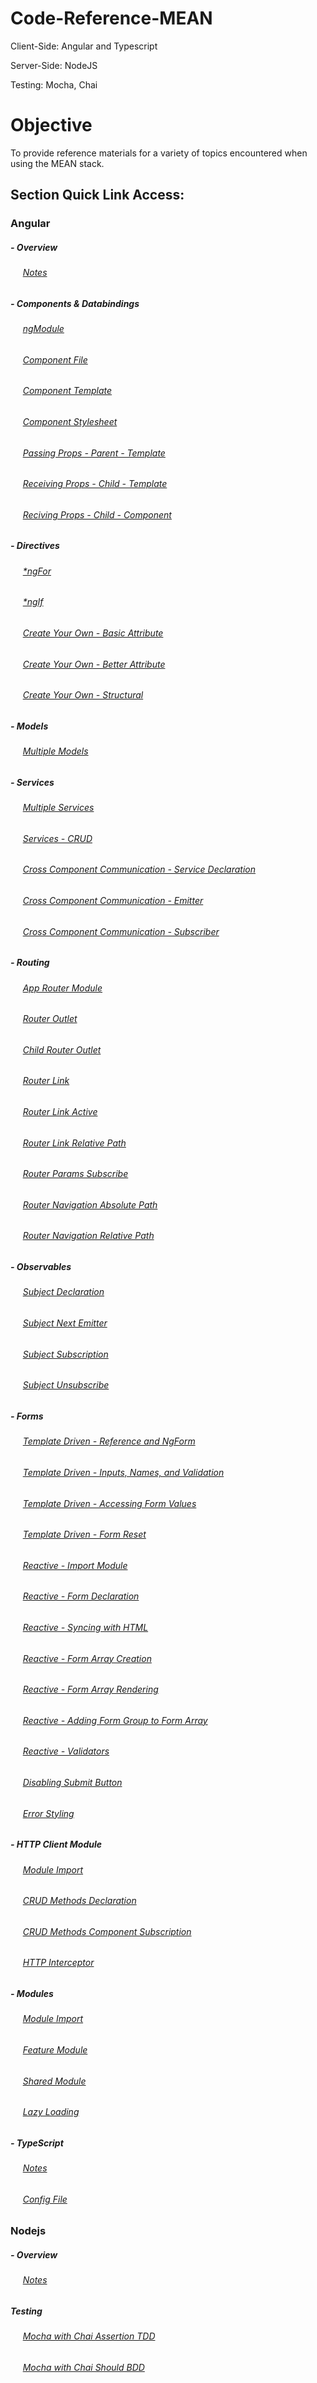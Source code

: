 # Code-Reference-MEAN

Client-Side: Angular and Typescript

Server-Side: NodeJS

Testing: Mocha, Chai

# Objective

To provide reference materials for a variety of topics encountered when using the MEAN stack.

## Section Quick Link Access:

### Angular

##### - Overview

###### &nbsp;&nbsp;&nbsp;&nbsp; [Notes](https://github.com/Swhite215/Code-Reference-MEAN/blob/master/angular-app/angular.txt)

##### - Components & Databindings

###### &nbsp;&nbsp;&nbsp;&nbsp; [ngModule](https://github.com/Swhite215/Code-Reference-MEAN/blob/master/angular-app/src/app/app.module.ts)

###### &nbsp;&nbsp;&nbsp;&nbsp; [Component File](https://github.com/Swhite215/Code-Reference-MEAN/blob/master/angular-app/src/app/app.component.ts)

###### &nbsp;&nbsp;&nbsp;&nbsp; [Component Template](https://github.com/Swhite215/Code-Reference-MEAN/blob/master/angular-app/src/app/app.component.html)

###### &nbsp;&nbsp;&nbsp;&nbsp; [Component Stylesheet](https://github.com/Swhite215/Code-Reference-MEAN/blob/master/angular-app/src/app/app.component.css)

###### &nbsp;&nbsp;&nbsp;&nbsp; [Passing Props - Parent - Template](https://github.com/Swhite215/Code-Reference-MEAN/blob/master/angular-app/src/app/components/recipe-list/recipe-list.component.html)

###### &nbsp;&nbsp;&nbsp;&nbsp; [Receiving Props - Child - Template](https://github.com/Swhite215/Code-Reference-MEAN/blob/master/angular-app/src/app/components/recipe-item/recipe-item.component.html)

###### &nbsp;&nbsp;&nbsp;&nbsp; [Reciving Props - Child - Component](https://github.com/Swhite215/Code-Reference-MEAN/blob/master/angular-app/src/app/components/recipe-item/recipe-item.component.ts)

##### - Directives

###### &nbsp;&nbsp;&nbsp;&nbsp; [\*ngFor](https://github.com/Swhite215/Code-Reference-MEAN/blob/master/angular-app/src/app/components/recipe-list/recipe-list.component.html)

###### &nbsp;&nbsp;&nbsp;&nbsp; [\*ngIf]()

###### &nbsp;&nbsp;&nbsp;&nbsp; [Create Your Own - Basic Attribute](https://github.com/Swhite215/Code-Reference-MEAN/blob/master/angular-app/src/app/directives/basic-highlight.directive.ts)

###### &nbsp;&nbsp;&nbsp;&nbsp; [Create Your Own - Better Attribute](https://github.com/Swhite215/Code-Reference-MEAN/blob/master/angular-app/src/app/directives/better-highlight.directive.ts)

###### &nbsp;&nbsp;&nbsp;&nbsp; [Create Your Own - Structural](https://github.com/Swhite215/Code-Reference-MEAN/blob/master/angular-app/src/app/directives/unless.directive.ts)

##### - Models

###### &nbsp;&nbsp;&nbsp;&nbsp; [Multiple Models](https://github.com/Swhite215/Code-Reference-MEAN/tree/master/angular-app/src/app/models)

##### - Services

###### &nbsp;&nbsp;&nbsp;&nbsp; [Multiple Services](https://github.com/Swhite215/Code-Reference-MEAN/tree/master/angular-app/src/app/services)

###### &nbsp;&nbsp;&nbsp;&nbsp; [Services - CRUD](https://github.com/Swhite215/Code-Reference-MEAN/blob/master/angular-app/src/app/services/shopping.service.ts)

###### &nbsp;&nbsp;&nbsp;&nbsp; [Cross Component Communication - Service Declaration](https://github.com/Swhite215/Code-Reference-MEAN/blob/master/angular-app/src/app/services/recipe.service.ts)

###### &nbsp;&nbsp;&nbsp;&nbsp; [Cross Component Communication - Emitter](https://github.com/Swhite215/Code-Reference-MEAN/blob/master/angular-app/src/app/services/shopping.service.ts)

###### &nbsp;&nbsp;&nbsp;&nbsp; [Cross Component Communication - Subscriber](https://github.com/Swhite215/Code-Reference-MEAN/blob/master/angular-app/src/app/components/shopping-list/shopping-list.component.ts)

##### - Routing

###### &nbsp;&nbsp;&nbsp;&nbsp; [App Router Module](https://github.com/Swhite215/Code-Reference-MEAN/blob/master/angular-app/src/app/app-routing.module.ts)

###### &nbsp;&nbsp;&nbsp;&nbsp; [Router Outlet](https://github.com/Swhite215/Code-Reference-MEAN/blob/master/angular-app/src/app/app.component.html)

###### &nbsp;&nbsp;&nbsp;&nbsp; [Child Router Outlet](https://github.com/Swhite215/Code-Reference-MEAN/blob/master/angular-app/src/app/components/recipes/recipes.component.html)

###### &nbsp;&nbsp;&nbsp;&nbsp; [Router Link](https://github.com/Swhite215/Code-Reference-MEAN/blob/master/angular-app/src/app/layout/header.component.html)

###### &nbsp;&nbsp;&nbsp;&nbsp; [Router Link Active](https://github.com/Swhite215/Code-Reference-MEAN/blob/master/angular-app/src/app/layout/header.component.html)

###### &nbsp;&nbsp;&nbsp;&nbsp; [Router Link Relative Path](https://github.com/Swhite215/Code-Reference-MEAN/blob/master/angular-app/src/app/components/recipe-item/recipe-item.component.html)

###### &nbsp;&nbsp;&nbsp;&nbsp; [Router Params Subscribe](https://github.com/Swhite215/Code-Reference-MEAN/blob/master/angular-app/src/app/components/recipe-detail/recipe-detail.component.ts)

###### &nbsp;&nbsp;&nbsp;&nbsp; [Router Navigation Absolute Path](https://github.com/Swhite215/Code-Reference-MEAN/blob/master/angular-app/src/app/components/recipe-detail/recipe-detail.component.ts)

###### &nbsp;&nbsp;&nbsp;&nbsp; [Router Navigation Relative Path](https://github.com/Swhite215/Code-Reference-MEAN/blob/master/angular-app/src/app/components/recipe-list/recipe-list.component.ts)

##### - Observables

###### &nbsp;&nbsp;&nbsp;&nbsp; [Subject Declaration](https://github.com/Swhite215/Code-Reference-MEAN/blob/master/angular-app/src/app/services/shopping.service.ts)

###### &nbsp;&nbsp;&nbsp;&nbsp; [Subject Next Emitter](https://github.com/Swhite215/Code-Reference-MEAN/blob/master/angular-app/src/app/components/shopping-list/shopping-list.component.ts)

###### &nbsp;&nbsp;&nbsp;&nbsp; [Subject Subscription](https://github.com/Swhite215/Code-Reference-MEAN/blob/master/angular-app/src/app/components/shopping-list-edit/shopping-list-edit.component.ts)

###### &nbsp;&nbsp;&nbsp;&nbsp; [Subject Unsubscribe](https://github.com/Swhite215/Code-Reference-MEAN/blob/master/angular-app/src/app/components/shopping-list-edit/shopping-list-edit.component.ts)

##### - Forms

###### &nbsp;&nbsp;&nbsp;&nbsp; [Template Driven - Reference and NgForm](https://github.com/Swhite215/Code-Reference-MEAN/blob/master/angular-app/src/app/components/shopping-list-edit/shopping-list-edit.component.html)

###### &nbsp;&nbsp;&nbsp;&nbsp; [Template Driven - Inputs, Names, and Validation](https://github.com/Swhite215/Code-Reference-MEAN/blob/master/angular-app/src/app/components/shopping-list-edit/shopping-list-edit.component.html)

###### &nbsp;&nbsp;&nbsp;&nbsp; [Template Driven - Accessing Form Values](https://github.com/Swhite215/Code-Reference-MEAN/blob/master/angular-app/src/app/components/shopping-list-edit/shopping-list-edit.component.ts)

###### &nbsp;&nbsp;&nbsp;&nbsp; [Template Driven - Form Reset](https://github.com/Swhite215/Code-Reference-MEAN/blob/master/angular-app/src/app/components/shopping-list-edit/shopping-list-edit.component.ts)

###### &nbsp;&nbsp;&nbsp;&nbsp; [Reactive - Import Module](https://github.com/Swhite215/Code-Reference-MEAN/blob/master/angular-app/src/app/app.module.ts)

###### &nbsp;&nbsp;&nbsp;&nbsp; [Reactive - Form Declaration](https://github.com/Swhite215/Code-Reference-MEAN/blob/master/angular-app/src/app/components/recipe-edit/recipe-edit.component.ts)

###### &nbsp;&nbsp;&nbsp;&nbsp; [Reactive - Syncing with HTML](https://github.com/Swhite215/Code-Reference-MEAN/blob/master/angular-app/src/app/components/recipe-edit/recipe-edit.component.html)

###### &nbsp;&nbsp;&nbsp;&nbsp; [Reactive - Form Array Creation](https://github.com/Swhite215/Code-Reference-MEAN/blob/master/angular-app/src/app/components/recipe-edit/recipe-edit.component.ts)

###### &nbsp;&nbsp;&nbsp;&nbsp; [Reactive - Form Array Rendering](https://github.com/Swhite215/Code-Reference-MEAN/blob/master/angular-app/src/app/components/recipe-edit/recipe-edit.component.html)

###### &nbsp;&nbsp;&nbsp;&nbsp; [Reactive - Adding Form Group to Form Array](https://github.com/Swhite215/Code-Reference-MEAN/blob/master/angular-app/src/app/components/recipe-edit/recipe-edit.component.ts)

###### &nbsp;&nbsp;&nbsp;&nbsp; [Reactive - Validators](https://github.com/Swhite215/Code-Reference-MEAN/blob/master/angular-app/src/app/components/recipe-edit/recipe-edit.component.ts)

###### &nbsp;&nbsp;&nbsp;&nbsp; [Disabling Submit Button](https://github.com/Swhite215/Code-Reference-MEAN/blob/master/angular-app/src/app/components/recipe-edit/recipe-edit.component.html)

###### &nbsp;&nbsp;&nbsp;&nbsp; [Error Styling](https://github.com/Swhite215/Code-Reference-MEAN/blob/master/angular-app/src/app/components/recipe-edit/recipe-edit.component.css)

##### - HTTP Client Module

###### &nbsp;&nbsp;&nbsp;&nbsp; [Module Import](https://github.com/Swhite215/Code-Reference-MEAN/blob/master/angular-app/src/app/app.module.ts)

###### &nbsp;&nbsp;&nbsp;&nbsp; [CRUD Methods Declaration](https://github.com/Swhite215/Code-Reference-MEAN/blob/master/angular-app/src/app/services/data-storage.service.ts)

###### &nbsp;&nbsp;&nbsp;&nbsp; [CRUD Methods Component Subscription](https://github.com/Swhite215/Code-Reference-MEAN/blob/master/angular-app/src/app/layout/header.component.ts)

###### &nbsp;&nbsp;&nbsp;&nbsp; [HTTP Interceptor](https://github.com/Swhite215/Code-Reference-MEAN/blob/master/angular-app/src/app/interceptors/auth.interceptor.ts)

##### - Modules

###### &nbsp;&nbsp;&nbsp;&nbsp; [Module Import](https://github.com/Swhite215/Code-Reference-MEAN/blob/master/angular-app/src/app/app.module.ts)

###### &nbsp;&nbsp;&nbsp;&nbsp; [Feature Module](https://github.com/Swhite215/Code-Reference-MEAN/blob/master/angular-app/src/app/modules/recipes.module.ts)

###### &nbsp;&nbsp;&nbsp;&nbsp; [Shared Module](https://github.com/Swhite215/Code-Reference-MEAN/blob/master/angular-app/src/app/modules/shared-directive.module.ts)

###### &nbsp;&nbsp;&nbsp;&nbsp; [Lazy Loading](https://github.com/Swhite215/Code-Reference-MEAN/blob/master/angular-app/src/app/app.module.ts)

##### - TypeScript

###### &nbsp;&nbsp;&nbsp;&nbsp; [Notes](https://github.com/Swhite215/Code-Reference-MEAN/blob/master/typescript/notes.ts)

###### &nbsp;&nbsp;&nbsp;&nbsp; [Config File](https://github.com/Swhite215/Code-Reference-MEAN/blob/master/angular-app/tsconfig.json)

### Nodejs

##### - Overview

###### &nbsp;&nbsp;&nbsp;&nbsp; [Notes](https://github.com/Swhite215/Code-Reference-MEAN/blob/master/server/node.txt)

##### Testing

###### &nbsp;&nbsp;&nbsp;&nbsp; [Mocha with Chai Assertion TDD](https://github.com/Swhite215/Code-Reference-MEAN/blob/master/test/chai-assert.test.js)

###### &nbsp;&nbsp;&nbsp;&nbsp; [Mocha with Chai Should BDD](https://github.com/Swhite215/Code-Reference-MEAN/blob/master/test/chai-should.test.js)
